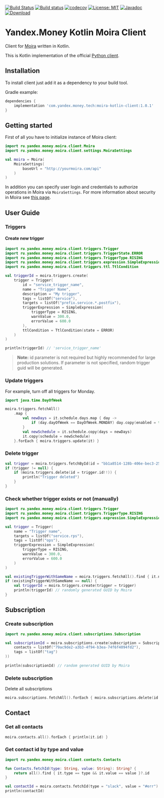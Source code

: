 [![Build Status](https://travis-ci.org/yandex-money-tech/moira-kotlin-client.svg?branch=master)](https://travis-ci.org/yandex-money-tech/moira-kotlin-client)
[![Build status](https://ci.appveyor.com/api/projects/status/vwf2hvs36150upwx?svg=true)](https://ci.appveyor.com/project/f0y/moira-kotlin-client)
[![codecov](https://codecov.io/gh/yandex-money-tech/moira-kotlin-client/branch/master/graph/badge.svg)](https://codecov.io/gh/yandex-money-tech/moira-kotlin-client)
[![License: MIT](https://img.shields.io/badge/License-MIT-yellow.svg)](https://opensource.org/licenses/MIT)
[![Javadoc](https://img.shields.io/badge/javadoc-latest-blue.svg)](https://yandex-money-tech.github.io/moira-kotlin-client/)
[![Download](https://api.bintray.com/packages/yandex-money-tech/maven/moira-kotlin-client/images/download.svg) ](https://bintray.com/yandex-money-tech/maven/moira-kotlin-client/_latestVersion)

# Yandex.Money Kotlin Moira Client

Client for [Moira](https://github.com/moira-alert/moira) written in Kotlin.

This is Kotlin implementation of the official [Python client](https://github.com/moira-alert/python-moira-client).

## Installation

To install client just add it as a dependency to your build tool.

Gradle example:

```groovy
dependencies {
    implementation 'com.yandex.money.tech:moira-kotlin-client:1.0.1'
}
```

## Getting started

First of all you have to initialize instance of Moira client: 
```kotlin
import ru.yandex.money.moira.client.Moira
import ru.yandex.money.moira.client.settings.MoiraSettings

val moira = Moira(
    MoiraSettings(
        baseUrl = "http://yourmoira.com/api"
    )
)
```

In addition you can specify user login and credentials to authorize operations in Moira via `MoiraSettings`. For more 
information about security in Moira see [this page](https://moira.readthedocs.io/en/latest/installation/security.html).

## User Guide

### Triggers

#### Create new trigger
```kotlin
import ru.yandex.money.moira.client.triggers.Trigger
import ru.yandex.money.moira.client.triggers.TriggerState.ERROR
import ru.yandex.money.moira.client.triggers.TriggerType.RISING
import ru.yandex.money.moira.client.triggers.expression.SimpleExpression
import ru.yandex.money.moira.client.triggers.ttl.TtlCondition

val triggerId = moira.triggers.create(
    trigger = Trigger(
        id = "service_trigger_name",
        name = "Trigger Name",
        description = "My trigger",
        tags = listOf("service"),
        targets = listOf("prefix.service.*.postfix"),
        triggerExpression = SimpleExpression(
            triggerType = RISING,
            warnValue = 300.0,
            errorValue = 600.0
        ),
        ttlCondition = TtlCondition(state = ERROR)
    )
)

println(triggerId) // 'service_trigger_name'
```
> **Note:** id parameter is not required but highly recommended for large production solutions.
> If parameter is not specified, random trigger guid will be generated.

### Update triggers
For example, turn off all triggers for Monday.
```kotlin
import java.time.DayOfWeek

moira.triggers.fetchAll()
    .map { 
        val newDays = it.schedule.days.map { day -> 
            if (day.dayOfWeek == DayOfWeek.MONDAY) day.copy(enabled = false) else day 
        }
        val newSchedule = it.schedule.copy(days = newDays)
        it.copy(schedule = newSchedule)
    }.forEach { moira.triggers.update(it) }
```

### Delete trigger
```kotlin
val trigger = moira.triggers.fetchById(id = "bb1a8514-128b-406e-bec3-25e94153ab30")
if (trigger != null) {
    if (moira.triggers.delete(id = trigger.id!!)) {
        println("Trigger deleted")
    }
}
```

### Check whether trigger exists or not (manually)
```kotlin
import ru.yandex.money.moira.client.triggers.Trigger
import ru.yandex.money.moira.client.triggers.TriggerType.RISING
import ru.yandex.money.moira.client.triggers.expression.SimpleExpression

val trigger = Trigger(
    name = "Trigger name",
    targets = listOf("service.rps"),
    tags = listOf("ops"),
    triggerExpression = SimpleExpression(
        triggerType = RISING,
        warnValue = 300.0,
        errorValue = 600.0
    )
)

val existingTriggerWithSameName = moira.triggers.fetchAll().find { it.name == trigger.name }
if (existingTriggerWithSameName == null) {
    val triggerId = moira.triggers.create(trigger = trigger)
    println(triggerId) // randomly generated GUID by Moira
}
```

## Subscription

### Create subscription
```kotlin
import ru.yandex.money.moira.client.subscriptions.Subscription

val subscriptionId = moira.subscriptions.create(subscription = Subscription(
    contacts = listOf("79ac9de2-a3b3-4f94-b3ea-74f6f4094fd2"),
    tags = listOf("tag")
))
    
println(subscriptionId) // random generated GUID by Moira
```

### Delete subscription
Delete all subscriptions
```kotlin
moira.subscriptions.fetchAll().forEach { moira.subscriptions.delete(id = it.id!!) }
```

## Contact

### Get all contacts
```kotlin
moira.contacts.all().forEach { println(it.id) }
```

### Get contact id by type and value
```kotlin
import ru.yandex.money.moira.client.contacts.Contacts

fun Contacts.fetchId(type: String, value: String): String? {
    return all().find { it.type == type && it.value == value }?.id
}

val contactId = moira.contacts.fetchId(type = "slack", value = "#err")
println(contactId)
```
